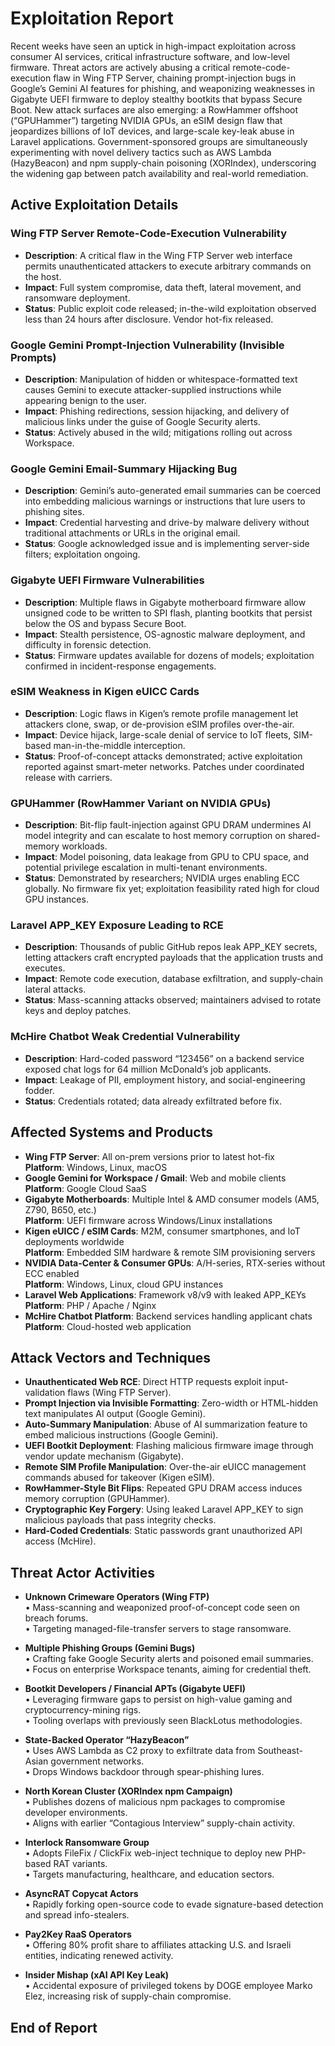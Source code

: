 # Exploitation Report

Recent weeks have seen an uptick in high-impact exploitation across consumer AI services, critical infrastructure software, and low-level firmware. Threat actors are actively abusing a critical remote-code-execution flaw in Wing FTP Server, chaining prompt-injection bugs in Google’s Gemini AI features for phishing, and weaponizing weaknesses in Gigabyte UEFI firmware to deploy stealthy bootkits that bypass Secure Boot. New attack surfaces are also emerging: a RowHammer offshoot (“GPUHammer”) targeting NVIDIA GPUs, an eSIM design flaw that jeopardizes billions of IoT devices, and large-scale key-leak abuse in Laravel applications. Government-sponsored groups are simultaneously experimenting with novel delivery tactics such as AWS Lambda (HazyBeacon) and npm supply-chain poisoning (XORIndex), underscoring the widening gap between patch availability and real-world remediation.

## Active Exploitation Details

### Wing FTP Server Remote-Code-Execution Vulnerability
- **Description**: A critical flaw in the Wing FTP Server web interface permits unauthenticated attackers to execute arbitrary commands on the host.
- **Impact**: Full system compromise, data theft, lateral movement, and ransomware deployment.
- **Status**: Public exploit code released; in-the-wild exploitation observed less than 24 hours after disclosure. Vendor hot-fix released.

### Google Gemini Prompt-Injection Vulnerability (Invisible Prompts)
- **Description**: Manipulation of hidden or whitespace-formatted text causes Gemini to execute attacker-supplied instructions while appearing benign to the user.
- **Impact**: Phishing redirections, session hijacking, and delivery of malicious links under the guise of Google Security alerts.
- **Status**: Actively abused in the wild; mitigations rolling out across Workspace.

### Google Gemini Email-Summary Hijacking Bug
- **Description**: Gemini’s auto-generated email summaries can be coerced into embedding malicious warnings or instructions that lure users to phishing sites.
- **Impact**: Credential harvesting and drive-by malware delivery without traditional attachments or URLs in the original email.
- **Status**: Google acknowledged issue and is implementing server-side filters; exploitation ongoing.

### Gigabyte UEFI Firmware Vulnerabilities
- **Description**: Multiple flaws in Gigabyte motherboard firmware allow unsigned code to be written to SPI flash, planting bootkits that persist below the OS and bypass Secure Boot.
- **Impact**: Stealth persistence, OS-agnostic malware deployment, and difficulty in forensic detection.
- **Status**: Firmware updates available for dozens of models; exploitation confirmed in incident-response engagements.

### eSIM Weakness in Kigen eUICC Cards
- **Description**: Logic flaws in Kigen’s remote profile management let attackers clone, swap, or de-provision eSIM profiles over-the-air.
- **Impact**: Device hijack, large-scale denial of service to IoT fleets, SIM-based man-in-the-middle interception.
- **Status**: Proof-of-concept attacks demonstrated; active exploitation reported against smart-meter networks. Patches under coordinated release with carriers.

### GPUHammer (RowHammer Variant on NVIDIA GPUs)
- **Description**: Bit-flip fault-injection against GPU DRAM undermines AI model integrity and can escalate to host memory corruption on shared-memory workloads.
- **Impact**: Model poisoning, data leakage from GPU to CPU space, and potential privilege escalation in multi-tenant environments.
- **Status**: Demonstrated by researchers; NVIDIA urges enabling ECC globally. No firmware fix yet; exploitation feasibility rated high for cloud GPU instances.

### Laravel APP_KEY Exposure Leading to RCE
- **Description**: Thousands of public GitHub repos leak APP_KEY secrets, letting attackers craft encrypted payloads that the application trusts and executes.
- **Impact**: Remote code execution, database exfiltration, and supply-chain lateral attacks.
- **Status**: Mass-scanning attacks observed; maintainers advised to rotate keys and deploy patches.

### McHire Chatbot Weak Credential Vulnerability
- **Description**: Hard-coded password “123456” on a backend service exposed chat logs for 64 million McDonald’s job applicants.
- **Impact**: Leakage of PII, employment history, and social-engineering fodder.
- **Status**: Credentials rotated; data already exfiltrated before fix.

## Affected Systems and Products

- **Wing FTP Server**: All on-prem versions prior to latest hot-fix  
  **Platform**: Windows, Linux, macOS  
- **Google Gemini for Workspace / Gmail**: Web and mobile clients  
  **Platform**: Google Cloud SaaS  
- **Gigabyte Motherboards**: Multiple Intel & AMD consumer models (AM5, Z790, B650, etc.)  
  **Platform**: UEFI firmware across Windows/Linux installations  
- **Kigen eUICC / eSIM Cards**: M2M, consumer smartphones, and IoT deployments worldwide  
  **Platform**: Embedded SIM hardware & remote SIM provisioning servers  
- **NVIDIA Data-Center & Consumer GPUs**: A/H-series, RTX-series without ECC enabled  
  **Platform**: Windows, Linux, cloud GPU instances  
- **Laravel Web Applications**: Framework v8/v9 with leaked APP_KEYs  
  **Platform**: PHP / Apache / Nginx  
- **McHire Chatbot Platform**: Backend services handling applicant chats  
  **Platform**: Cloud-hosted web application

## Attack Vectors and Techniques

- **Unauthenticated Web RCE**: Direct HTTP requests exploit input-validation flaws (Wing FTP Server).  
- **Prompt Injection via Invisible Formatting**: Zero-width or HTML-hidden text manipulates AI output (Google Gemini).  
- **Auto-Summary Manipulation**: Abuse of AI summarization feature to embed malicious instructions (Google Gemini).  
- **UEFI Bootkit Deployment**: Flashing malicious firmware image through vendor update mechanism (Gigabyte).  
- **Remote SIM Profile Manipulation**: Over-the-air eUICC management commands abused for takeover (Kigen eSIM).  
- **RowHammer-Style Bit Flips**: Repeated GPU DRAM access induces memory corruption (GPUHammer).  
- **Cryptographic Key Forgery**: Using leaked Laravel APP_KEY to sign malicious payloads that pass integrity checks.  
- **Hard-Coded Credentials**: Static passwords grant unauthorized API access (McHire).  

## Threat Actor Activities

- **Unknown Crimeware Operators (Wing FTP)**  
  • Mass-scanning and weaponized proof-of-concept code seen on breach forums.  
  • Targeting managed-file-transfer servers to stage ransomware.

- **Multiple Phishing Groups (Gemini Bugs)**  
  • Crafting fake Google Security alerts and poisoned email summaries.  
  • Focus on enterprise Workspace tenants, aiming for credential theft.

- **Bootkit Developers / Financial APTs (Gigabyte UEFI)**  
  • Leveraging firmware gaps to persist on high-value gaming and cryptocurrency-mining rigs.  
  • Tooling overlaps with previously seen BlackLotus methodologies.

- **State-Backed Operator “HazyBeacon”**  
  • Uses AWS Lambda as C2 proxy to exfiltrate data from Southeast-Asian government networks.  
  • Drops Windows backdoor through spear-phishing lures.

- **North Korean Cluster (XORIndex npm Campaign)**  
  • Publishes dozens of malicious npm packages to compromise developer environments.  
  • Aligns with earlier “Contagious Interview” supply-chain activity.

- **Interlock Ransomware Group**  
  • Adopts FileFix / ClickFix web-inject technique to deploy new PHP-based RAT variants.  
  • Targets manufacturing, healthcare, and education sectors.

- **AsyncRAT Copycat Actors**  
  • Rapidly forking open-source code to evade signature-based detection and spread info-stealers.  

- **Pay2Key RaaS Operators**  
  • Offering 80% profit share to affiliates attacking U.S. and Israeli entities, indicating renewed activity.

- **Insider Mishap (xAI API Key Leak)**  
  • Accidental exposure of privileged tokens by DOGE employee Marko Elez, increasing risk of supply-chain compromise.

## End of Report